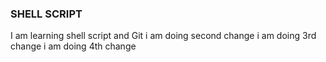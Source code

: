 ### SHELL SCRIPT
I am learning shell script and Git
i am doing second change
i am doing 3rd change
i am doing 4th change